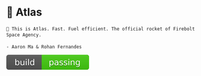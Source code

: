 # 🚀 Atlas
```
🚀 This is Atlas. Fast. Fuel efficient. The official rocket of Firebolt Space Agency.

- Aaron Ma & Rohan Fernandes
```
<img src="./svg/build/passing.svg" alt="Build Passing" />